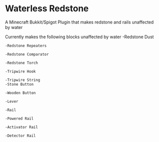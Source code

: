 # Waterless Redstone
A Minecraft Bukkit/Spigot Plugin that makes redstone and rails unaffected by water

Currently makes the following blocks unaffected by water
    -Redstone Dust
    
    -Redstone Repeaters
    
    -Redstone Comparator
    
    -Redstone Torch
    
    -Tripwire Hook
    
    -Tripwire String
    -Stone Button
    
    -Wooden Button
    
    -Lever
    
    -Rail
    
    -Powered Rail
    
    -Activator Rail
    
    -Detector Rail
